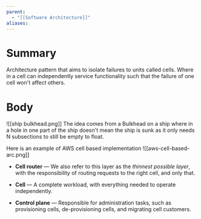 ```yaml
---
parent:
  - "[[Software Architecture]]"
aliases: 
---
```

# Summary 
Architecture pattern that aims to isolate failures to units called cells. Where in a cell can independently service functionality such that the failure of one cell won't affect others.
# Body
![[ship bulkhead.png]]
The idea comes from a Bulkhead on a ship where in a hole in one part of the ship doesn't mean the ship is sunk as it only needs N subsections to still be empty to float. 


Here is an example of AWS cell based implementation 
![[aws-cell-based-arc.png]]
- **Cell router** — We also refer to this layer as the _thinnest possible layer_, with the responsibility of routing requests to the right cell, and only that.
    
- **Cell** — A complete workload, with everything needed to operate independently.
    
- **Control plane** — Responsible for administration tasks, such as provisioning cells, de-provisioning cells, and migrating cell customers.